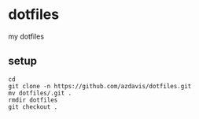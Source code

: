 # dotfiles

my dotfiles

## setup

```
cd
git clone -n https://github.com/azdavis/dotfiles.git
mv dotfiles/.git .
rmdir dotfiles
git checkout .
```
